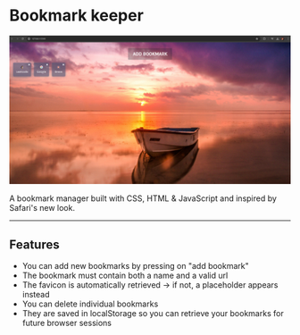 # Bookmark keeper

![cover](cover.png)

A bookmark manager built with CSS, HTML & JavaScript and inspired by Safari's new look. 

---

## Features

- You can add new bookmarks by pressing on "add bookmark"
- The bookmark must contain both a name and a valid url
- The favicon is automatically retrieved -> if not, a placeholder appears instead
- You can delete individual bookmarks
- They are saved in localStorage so you can retrieve your bookmarks for future browser sessions



<!-- ![cover-funcionality](cover-funcionality.gif) -->